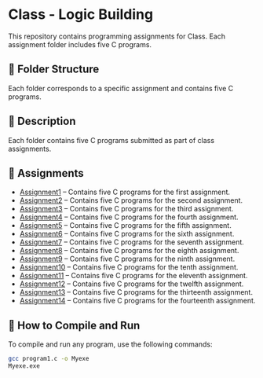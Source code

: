 # Class - Logic Building

This repository contains programming assignments for Class. Each assignment folder includes five C programs.

## 📁 Folder Structure

Each folder corresponds to a specific assignment and contains five C programs.

## 📄 Description

Each folder contains five C programs submitted as part of class assignments.

## 📄 Assignments

- [Assignment1](./Assignment1) – Contains five C programs for the first assignment.
- [Assignment2](./Assignment2) – Contains five C programs for the second assignment.
- [Assignment3](./Assignment3) – Contains five C programs for the third assignment.
- [Assignment4](./Assignment4) – Contains five C programs for the fourth assignment.
- [Assignment5](./Assignment5) – Contains five C programs for the fifth assignment.
- [Assignment6](./Assignment6) – Contains five C programs for the sixth assignment.
- [Assignment7](./Assignment7) – Contains five C programs for the seventh assignment.
- [Assignment8](./Assignment8) – Contains five C programs for the eighth assignment.
- [Assignment9](./Assignment9) – Contains five C programs for the ninth assignment.
- [Assignment10](./Assignment10) – Contains five C programs for the tenth assignment.
- [Assignment11](./Assignment11) – Contains five C programs for the eleventh assignment.
- [Assignment12](./Assignment12) – Contains five C programs for the twelfth assignment.
- [Assignment13](./Assignment13) – Contains five C programs for the thirteenth assignment.
- [Assignment14](./Assignment14) – Contains five C programs for the fourteenth assignment.

## 🧪 How to Compile and Run

To compile and run any program, use the following commands:

```bash
gcc program1.c -o Myexe
Myexe.exe
